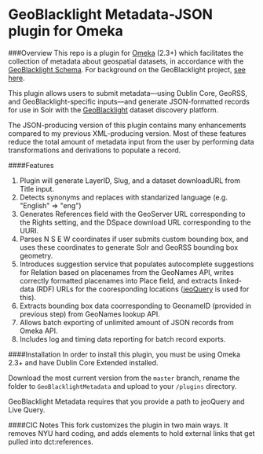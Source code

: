 # GeoBlacklight Metadata-JSON plugin for Omeka

###Overview
This repo is a plugin for [Omeka](http://omeka.org/) (2.3+) which facilitates the collection of metadata about geospatial datasets, in accordance with the [GeoBlacklight Schema](https://github.com/geoblacklight/geoblacklight-schema). For background on the GeoBlacklight project, [see here](http://journal.code4lib.org/articles/9710).

This plugin allows users to submit metadata––using Dublin Core, GeoRSS, and GeoBlacklight-specific inputs––and generate JSON-formatted records for use in Solr with the [GeoBlacklight](http://geoblacklight.org/) dataset discovery platform.

The JSON-producing version of this plugin contains many enhancements compared to my previous XML-producing version. Most of these features reduce the total amount of metadata input from the user by performing data transformations and derivations to populate a record.

####Features

1. Plugin will generate LayerID, Slug, and a dataset downloadURL from Title input.
2. Detects synonyms and replaces with standarized language (e.g. "English" => "eng")
3. Generates References field with the GeoServer URL corresponding to the Rights setting, and the DSpace download URL corresponding to the UURI.
4. Parses N S E W coordinates if user submits custom bounding box, and uses these coordinates to generate Solr and GeoRSS bounding box geometry.
5. Introduces suggestion service that populates autocomplete suggestions for Relation based on placenames from the GeoNames API, writes correctly formatted placenames into Place field, and extracts linked-data (RDF) URLs for the cooresponding locations ([jeoQuery](http://tompi.github.io/jeoquery/) is used for this).
6. Extracts bounding box data coorresponding to GeonameID (provided in previous step) from GeoNames lookup API.
7. Allows batch exporting of unlimited amount of JSON records from Omeka API.
8. Includes  log and timing data reporting for batch record exports.

####Installation
In order to install this plugin, you must be using Omeka 2.3+ and have Dublin Core Extended installed.

Download the most current version from the `master` branch, rename the folder to 
`GeoBlacklightMetadata` and upload to your `/plugins` directory.

GeoBlacklight Metadata requires that you provide a path to jeoQuery and Live Query.

####CIC Notes
This fork customizes the plugin in two main ways.  It removes NYU hard coding, and adds elements to hold external links that get pulled into dct:references.

